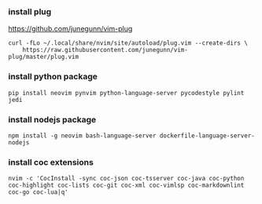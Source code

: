 
### install plug
https://github.com/junegunn/vim-plug
```
curl -fLo ~/.local/share/nvim/site/autoload/plug.vim --create-dirs \
    https://raw.githubusercontent.com/junegunn/vim-plug/master/plug.vim
```

### install python package
```
pip install neovim pynvim python-language-server pycodestyle pylint jedi
```

### install nodejs package
```
npm install -g neovim bash-language-server dockerfile-language-server-nodejs
```

### install coc extensions
```
nvim -c 'CocInstall -sync coc-json coc-tsserver coc-java coc-python coc-highlight coc-lists coc-git coc-xml coc-vimlsp coc-markdownlint coc-go coc-lua|q'
```

